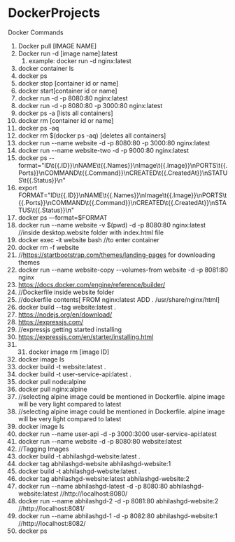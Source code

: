 # DockerProjects

Docker Commands

1. Docker pull [IMAGE NAME]
2. Docker run -d [image name]:latest
    1. example: docker run -d nginx:latest
3. docker container ls
4. docker ps
5. docker stop [container id or name]
6. docker start[container id or name]
7. docker run -d -p 8080:80 nginx:latest
8. docker run -d -p 8080:80 -p 3000:80 nginx:latest
9. docker ps -a [lists all containers]
10. docker rm [container id or name]
11. docker ps -aq
12. docker rm $(docker ps -aq) [deletes all containers]
13. docker run --name website -d -p 8080:80 -p 3000:80 nginx:latest
14.  docker run --name website-two  -d -p 9000:80 nginx:latest
15. docker ps --format="ID\t{{.ID}}\nNAME\t{{.Names}}\nImage\t{{.Image}}\nPORTS\t{{.Ports}}\nCOMMAND\t{{.Command}}\nCREATED\t{{.CreatedAt}}\nSTATUS\t{{.Status}}\n"
16. export FORMAT="ID\t{{.ID}}\nNAME\t{{.Names}}\nImage\t{{.Image}}\nPORTS\t{{.Ports}}\nCOMMAND\t{{.Command}}\nCREATED\t{{.CreatedAt}}\nSTATUS\t{{.Status}}\n"
17. docker ps —format=$FORMAT
18. docker run --name website -v $(pwd) -d -p 8080:80 nginx:latest //inside desktop.website folder with index.html file
19. docker exec -it website bash //to enter container
20. docker rm -f website
21. //https://startbootstrap.com/themes/landing-pages for downloading themes
22. docker run --name website-copy --volumes-from website -d -p 8081:80 nginx
23. https://docs.docker.com/engine/reference/builder/
24. //Dockerfile inside website folder
25. //dockerfile contents[ FROM nginx:latest ADD . /usr/share/nginx/html]
26. docker build --tag website:latest .
27. https://nodejs.org/en/download/
28. https://expressjs.com/
29. //expressjs getting started installing
30. https://expressjs.com/en/starter/installing.html
31. 31. docker image rm [image ID]
32. docker image ls
33. docker build -t website:latest .
34. docker build -t  user-service-api:latest .
35. docker pull node:alpine
36.  docker pull nginx:alpine
37. //selecting alpine image could be mentioned in Dockerfile. alpine image will be very light compared to latest
38. //selecting alpine image could be mentioned in Dockerfile. alpine image will be very light compared to latest
39. docker image ls
40. docker run --name user-api -d -p 3000:3000 user-service-api:latest
41. docker run --name website -d -p 8080:80  website:latest
42. //Tagging Images
43.  docker build -t abhilashgd-website:latest .
44. docker tag abhilashgd-website abhilashgd-website:1
45. docker build -t abhilashgd-website:latest .
46. docker tag abhilashgd-website:latest abhilashgd-website:2
47.  docker run --name abhilashgd-latest -d -p 8080:80  abhilashgd-website:latest  //http://localhost:8080/
48. docker run --name abhilashgd-2 -d -p 8081:80  abhilashgd-website:2 //http://localhost:8081/
49. docker run --name abhilashgd-1 -d -p 8082:80  abhilashgd-website:1 //http://localhost:8082/
50. docker ps

